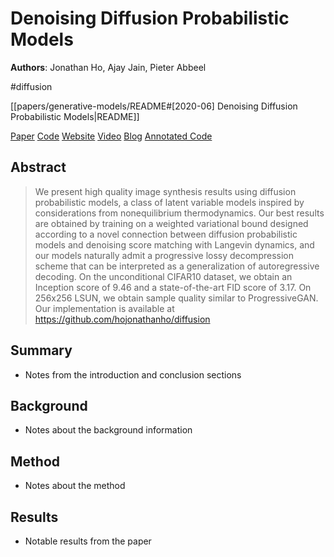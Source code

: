 # Denoising Diffusion Probabilistic Models

**Authors**: Jonathan Ho, Ajay Jain, Pieter Abbeel

#diffusion

[[papers/generative-models/README#[2020-06] Denoising Diffusion Probabilistic Models|README]]

[Paper](http://arxiv.org/abs/2006.11239)
[Code](https://github.com/lucidrains/denoising-diffusion-pytorch)
[Website](https://calvinyluo.com/2022/08/26/diffusion-tutorial.html)
[Video](https://www.youtube.com/watch?v=W-O7AZNzbzQ)
[Blog](https://lilianweng.github.io/posts/2021-07-11-diffusion-models/)
[Annotated Code](https://nn.labml.ai/diffusion/ddpm/index.html)

## Abstract

> We present high quality image synthesis results using diffusion probabilistic models, a class of latent variable models inspired by considerations from nonequilibrium thermodynamics. Our best results are obtained by training on a weighted variational bound designed according to a novel connection between diffusion probabilistic models and denoising score matching with Langevin dynamics, and our models naturally admit a progressive lossy decompression scheme that can be interpreted as a generalization of autoregressive decoding. On the unconditional CIFAR10 dataset, we obtain an Inception score of 9.46 and a state-of-the-art FID score of 3.17. On 256x256 LSUN, we obtain sample quality similar to ProgressiveGAN. Our implementation is available at <https://github.com/hojonathanho/diffusion>

## Summary

- Notes from the introduction and conclusion sections

## Background

- Notes about the background information

## Method

- Notes about the method

## Results

- Notable results from the paper
